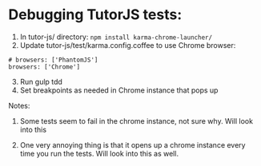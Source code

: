 # Debugging TutorJS tests:

1. In tutor-js/ directory:
``` npm install karma-chrome-launcher/ ```
2. Update tutor-js/test/karma.config.coffee to use Chrome browser:
```
# browsers: ['PhantomJS']
browsers: ['Chrome']
```
3. Run gulp tdd
4. Set breakpoints as needed in Chrome instance that pops up

Notes:
1. Some tests seem to fail in the chrome instance, not sure why.  Will look into this

2. One very annoying thing is that it opens up a chrome instance every time you run the tests.  Will look into this as well.


